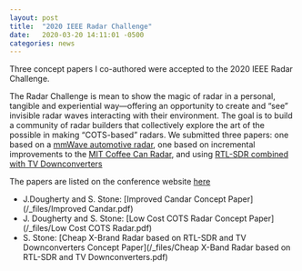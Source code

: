 ```yaml
---
layout: post
title:  "2020 IEEE Radar Challenge"
date:   2020-03-20 14:11:01 -0500
categories: news
---
```

Three concept papers I co-authored were accepted to the 2020 IEEE Radar Challenge.

<!-- excerpt-end -->
The Radar Challenge is mean to show the magic of radar in a personal, tangible and experiential way—offering an opportunity to create and “see” invisible radar waves interacting with their environment. The goal is to build a community of radar builders that collectively explore the art of the possible in making “COTS-based” radars. We submitted three papers: one based on a [mmWave automotive radar](https://www.ti.com/tool/IWR1843BOOST), one based on incremental improvements to the [MIT Coffee Can Radar](https://hackaday.com/2012/12/18/build-a-360-synthetic-aperture-radar-with-mits-opencourseware/), and using [RTL-SDR combined with TV Downconverters](https://www.rtl-sdr.com/receive-up-to-4-5-ghz-on-your-rtl-sdr-for-5-using-a-directv-downconverter/)

The papers are listed on the conference website [here][challenge-news-link]

- J.Dougherty and S. Stone: [Improved Candar Concept Paper](/_files/Improved Candar.pdf)
- J. Dougherty and S. Stone: [Low Cost COTS Radar Concept Paper](/_files/Low Cost COTS Radar.pdf)
- S. Stone: [Cheap X-Brand Radar based on RTL-SDR and TV Downconverters Concept Paper](/_files/Cheap X-Band Radar based on RTL-SDR and TV Downconverters.pdf)

[challenge-news-link]: https://ieee-aess.org/radar-challenge/radar-challenge-washington